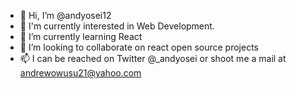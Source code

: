 - 👋 Hi, I’m @andyosei12
- 👀 I'm currently interested in Web Development. 
- 🌱 I’m currently learning React
- 💞️ I’m looking to collaborate on react open source projects
- 📫 I can be reached on Twitter @_andyosei or shoot me a mail at andrewowusu21@yahoo.com

<!---
andyosei12/andyosei12 is a ✨ special ✨ repository because its `README.md` (this file) appears on your GitHub profile.
You can click the Preview link to take a look at your changes.
--->
